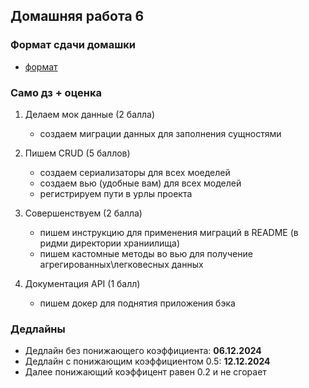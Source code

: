 ## Домашняя работа 6


### Формат сдачи домашки

- [формат](../../docs/homework-flow.md)


### Само дз + оценка

1) Делаем мок данные (2 балла)

    - создаем миграции данных для заполнения сущностями

2)  Пишем CRUD (5 баллов)

    - создаем сериализаторы для всех моеделей
    - создаем вью (удобные вам) для всех моделей
    - регистрируем пути в урлы проекта

3) Совершенствуем (2 балла)

    - пишем инструкцию для применения миграций в README (в ридми директории храниилища)
    - пишем кастомные методы во вью для получение агрегированных\легковесных данных

4) Документация API (1 балл)

    - пишем докер для поднятия приложения бэка


### Дедлайны

- Дедлайн без понижающего коэффициента: **06.12.2024**
- Дедлайн с понижающим коэффициентом 0.5: **12.12.2024**
- Далее понижающий коэффицент равен 0.2 и не сгорает
